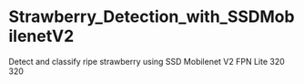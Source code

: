 # Strawberry_Detection_with_SSDMobilenetV2
Detect and classify ripe strawberry using SSD Mobilenet V2 FPN Lite 320 320
